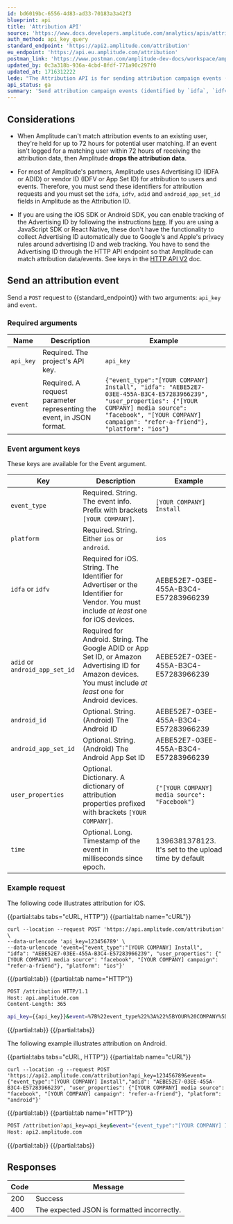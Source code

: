 ```yaml
---
id: bd6019bc-6556-4d83-ad33-70183a3a42f3
blueprint: api
title: 'Attribution API'
source: 'https://www.docs.developers.amplitude.com/analytics/apis/attribution-api/'
auth_method: api_key_query
standard_endpoint: 'https://api2.amplitude.com/attribution'
eu_endpoint: 'https://api.eu.amplitude.com/attribution'
postman_link: 'https://www.postman.com/amplitude-dev-docs/workspace/amplitude-developers/folder/20044411-1fcbe9b1-677c-41ba-9e24-4d8419730071?action=share&source=copy-link&creator=29131806&ctx=documentation'
updated_by: 0c3a318b-936a-4cbd-8fdf-771a90c297f0
updated_at: 1716312222
lede: "The Attribution API is for sending attribution campaign events (identified by\_`idfa`,\_`idfv`, or\_`adid`) that contain attribution information."
api_status: ga
summary: 'Send attribution campaign events (identified by `idfa`, `idfv`, or `adid`) that contain attribution information.'
---
```

## Considerations

- When Amplitude can't match attribution events to an existing user, they're held for up to 72 hours for potential user matching. If an event isn't logged for a matching user within 72 hours of receiving the attribution data, then Amplitude **drops the attribution data**.
- For most of Amplitude's partners, Amplitude uses Advertising ID (IDFA or ADID) or vendor ID (IDFV or App Set ID) for attribution to users and events. Therefore, you must send these identifiers for attribution requests and you must set the `idfa`, `idfv`, `adid` and `android_app_set_id` fields in Amplitude as the Attribution ID. 

- If you are using the iOS SDK or Android SDK, you can enable tracking of the Advertising ID by following the instructions [here](/docs/sdks/analytics/ios/ios-swift-sdk#advertiser-id). If you are using a JavaScript SDK or React Native, these don't have the functionality to collect Advertising ID automatically due to Google's and Apple's privacy rules around advertising ID and web tracking. You have to send the Advertising ID through the HTTP API endpoint so that Amplitude can match attribution data/events. See keys in the [HTTP API V2](/docs/apis/analytics/http-v2) doc.

## Send an attribution event

Send a `POST` request to {{standard_endpoint}} with two arguments: `api_key` and `event`.

### Required arguments

|Name| Description  | Example|
|---|---|---|
|`api_key`| <span class="required">Required</span>. The project's API key. | `api_key`|
|`event`| <span class="required">Required</span>. A request parameter representing the event, in JSON format.| `{"event_type":"[YOUR COMPANY] Install", "idfa": "AEBE52E7-03EE-455A-B3C4-E57283966239", "user_properties": {"[YOUR COMPANY] media source": "facebook", "[YOUR COMPANY] campaign": "refer-a-friend"}, "platform": "ios"}`|

### Event argument keys

These keys are available for the Event argument.

| <div class="big-column">Key</div>              | Description                                                                                                                          | Example                                                  |
|------------------|--------------------------------------------------------------------------------------------------------------------------------------|----------------------------------------------------------|
| `event_type`     | <span class="required">Required</span>. String. The event info. Prefix with brackets `[YOUR COMPANY]`.                                                             | `[YOUR COMPANY] Install`                                 |
| `platform`       | <span class="required">Required</span>. String. Either `ios` or `android`.                                                                                         | `ios`                                                    |
| `idfa` or `idfv` | <span class="required">Required for iOS</span>. String. The Identifier for Advertiser or the Identifier for Vendor. You must include *at least* one for iOS devices. | AEBE52E7-03EE-455A-B3C4-E57283966239                     |
| `adid` or `android_app_set_id` | <span class="required">Required for Android</span>. String. The Google ADID or App Set ID, or Amazon Advertising ID for Amazon devices. You must include *at least* one for Android devices.                                          | AEBE52E7-03EE-455A-B3C4-E57283966239                     |
| `android_id`       | <span class="optional">Optional</span>. String. (Android) The Android ID                                                                                           | AEBE52E7-03EE-455A-B3C4-E57283966239                     |
| `android_app_set_id`       | <span class="optional">Optional</span>. String. (Android) The Android App Set ID                                                                                   | AEBE52E7-03EE-455A-B3C4-E57283966239                     |
| `user_properties`  | <span class="optional">Optional</span>. Dictionary. A dictionary of attribution properties prefixed with brackets `[YOUR COMPANY]`.                                | `{"[YOUR COMPANY] media source": "Facebook"}`            |
| `time`             | <span class="optional">Optional</span>. Long. Timestamp of the event in milliseconds since epoch.                                                                  | 1396381378123. It's set to the upload time by default |

### Example request

The following code illustrates attribution for iOS.

{{partial:tabs tabs="cURL, HTTP"}}
{{partial:tab name="cURL"}}
```curl
curl --location --request POST 'https://api.amplitude.com/attribution' \
--data-urlencode 'api_key=123456789' \
--data-urlencode 'event={"event_type":"[YOUR COMPANY] Install", "idfa": "AEBE52E7-03EE-455A-B3C4-E57283966239", "user_properties": {"[YOUR COMPANY] media source": "facebook", "[YOUR COMPANY] campaign": "refer-a-friend"}, "platform": "ios"}'
```
{{/partial:tab}}
{{partial:tab name="HTTP"}}
``` bash
POST /attribution HTTP/1.1
Host: api.amplitude.com
Content-Length: 365

api_key={{api_key}}&event=%7B%22event_type%22%3A%22%5BYOUR%20COMPANY%5D%20Install%22%2C%20%22idfa%22%3A%20%22AEBE52E7-03EE-455A-B3C4-E57283966239%22%2C%20%22user_properties%22%3A%20%7B%22%5BYOUR%20COMPANY%5D%20media%20source%22%3A%20%22facebook%22%2C%20%22%5BYOUR%20COMPANY%5D%20campaign%22%3A%20%22refer-a-friend%22%7D%2C%20%22platform%22%3A%20%22ios%22%7D
```
{{/partial:tab}}
{{/partial:tabs}}

The following example illustrates attribution on Android.

{{partial:tabs tabs="cURL, HTTP"}}
{{partial:tab name="cURL"}}
```curl
curl --location -g --request POST 'https://api2.amplitude.com/attribution?api_key=123456789&event={"event_type":"[YOUR COMPANY] Install","adid": "AEBE52E7-03EE-455A-B3C4-E57283966239", "user_properties": {"[YOUR COMPANY] media source": "facebook", "[YOUR COMPANY] campaign": "refer-a-friend"}, "platform": "android"}'
```
{{/partial:tab}}
{{partial:tab name="HTTP"}}
```bash
POST /attribution?api_key=api_key&event="{event_type":"[YOUR COMPANY] Install","adid": "AEBE52E7-03EE-455A-B3C4-E57283966239", "user_properties": {"[YOUR COMPANY] media source": "facebook", "[YOUR COMPANY] campaign": "refer-a-friend"}, "platform": "android"} HTTP/1.1
Host: api2.amplitude.com
```
{{/partial:tab}}
{{/partial:tabs}}

## Responses

| Code | Message                                                                                                                     |
|------|-----------------------------------------------------------------------------------------------------------------------------|
| 200  | Success                                                                                                                     |
| 400  | The expected JSON is formatted incorrectly.  |